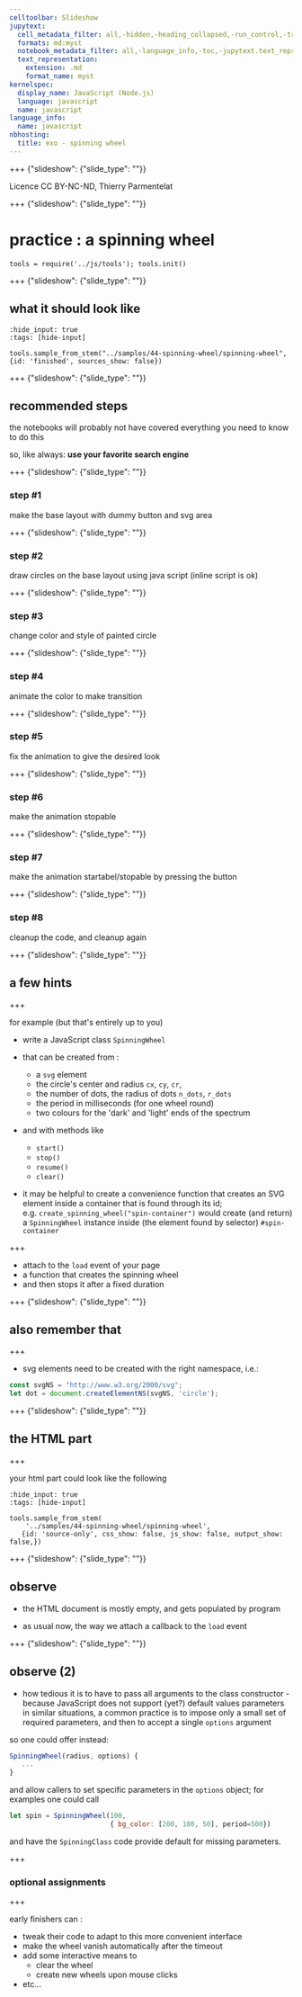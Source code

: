 ```yaml
---
celltoolbar: Slideshow
jupytext:
  cell_metadata_filter: all,-hidden,-heading_collapsed,-run_control,-trusted
  formats: md:myst
  notebook_metadata_filter: all,-language_info,-toc,-jupytext.text_representation.jupytext_version,-jupytext.text_representation.format_version
  text_representation:
    extension: .md
    format_name: myst
kernelspec:
  display_name: JavaScript (Node.js)
  language: javascript
  name: javascript
language_info:
  name: javascript
nbhosting:
  title: exo - spinning wheel
---
```


+++ {"slideshow": {"slide_type": ""}}

Licence CC BY-NC-ND, Thierry Parmentelat

+++ {"slideshow": {"slide_type": ""}}

# practice : a spinning wheel

```{code-cell}
tools = require('../js/tools'); tools.init()
```

+++ {"slideshow": {"slide_type": ""}}

## what it should look like

```{code-cell}
:hide_input: true
:tags: [hide-input]

tools.sample_from_stem("../samples/44-spinning-wheel/spinning-wheel", {id: 'finished', sources_show: false})
```

+++ {"slideshow": {"slide_type": ""}}

## recommended steps

the notebooks will probably not have covered everything you need to know to do this

so, like always: **use your favorite search engine**

+++ {"slideshow": {"slide_type": ""}}

### step #1

make the base layout with dummy button and svg area

+++ {"slideshow": {"slide_type": ""}}

### step #2

draw circles on the base layout using java script (inline script is ok)

+++ {"slideshow": {"slide_type": ""}}

### step #3

change color and style of painted circle

+++ {"slideshow": {"slide_type": ""}}

### step #4

animate the color to make transition

+++ {"slideshow": {"slide_type": ""}}

### step #5

fix the animation to give the desired look

+++ {"slideshow": {"slide_type": ""}}

### step #6

make the animation stopable

+++ {"slideshow": {"slide_type": ""}}

### step #7

make the animation startabel/stopable by pressing the button

+++ {"slideshow": {"slide_type": ""}}

### step #8

cleanup the code, and cleanup again

+++ {"slideshow": {"slide_type": ""}}

## a few hints

+++

for example (but that's entirely up to you)

* write a JavaScript class `SpinningWheel`
* that can be created from :
  * a `svg` element
  * the circle's center and radius `cx`, `cy`, `cr`,
  * the number of dots, the radius of dots `n_dots`, `r_dots`
  * the period in milliseconds (for one wheel round)
  * two colours for the 'dark' and 'light' ends of the spectrum
* and with methods like
  * `start()`
  * `stop()`
  * `resume()`
  * `clear()`
  
* it may be helpful to create a convenience function that creates an SVG element inside a container that is found through its id;  
  e.g. `create_spinning_wheel("spin-container")` would create (and return) a `SpinningWheel` instance inside (the element found by selector) `#spin-container`

+++

* attach to the `load` event of your page
* a function that creates the spinning wheel
* and then stops it after a fixed duration

+++ {"slideshow": {"slide_type": ""}}

## also remember that

+++

* svg elements need to be created with the right namespace, i.e.:

```javascript
const svgNS = "http://www.w3.org/2000/svg";
let dot = document.createElementNS(svgNS, 'circle');
```

+++ {"slideshow": {"slide_type": ""}}

## the  HTML part

+++

your html part could look like the following

```{code-cell}
:hide_input: true
:tags: [hide-input]

tools.sample_from_stem(
    '../samples/44-spinning-wheel/spinning-wheel',
   {id: 'source-only', css_show: false, js_show: false, output_show: false,})
```

+++ {"slideshow": {"slide_type": ""}}

## observe

* the HTML document is mostly empty, and gets populated by program

* as usual now, the way we attach a callback to the `load` event

+++ {"slideshow": {"slide_type": ""}}

## observe (2)

* how tedious it is to have to pass all arguments to the class constructor - because JavaScript does not support (yet?) default values parameters  
  in similar situations, a common practice is to impose only a small set of required parameters, and then to accept a single `options` argument
  
so one could offer instead:

```javascript
SpinningWheel(radius, options) {
   ...
}
```

and allow callers to set specific parameters in the `options` object; for examples one could call

```javascript
let spin = SpinningWheel(100,
                         { bg_color: [200, 100, 50], period=500})
```
and have the `SpinningClass` code provide default for missing parameters.

+++

### optional assignments

+++

early finishers can :

* tweak their code to adapt to this more convenient interface
* make the wheel vanish automatically after the timeout
* add some interactive means to
  * clear the wheel
  * create new wheels upon mouse clicks
* etc…
